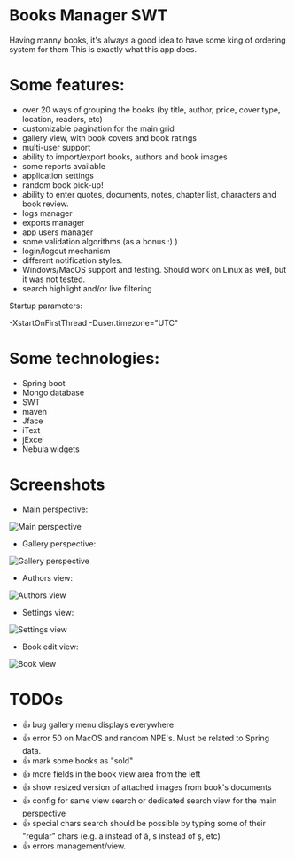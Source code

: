 # Books Manager SWT

Having manny books, it's always a good idea to have some king of ordering system for them
This is exactly what this app does.

# Some features:

 * over 20 ways of grouping the books (by title, author, price, cover type, location, readers, etc)
 * customizable pagination for the main grid
 * gallery view, with book covers and book ratings
 * multi-user support
 * ability to import/export books, authors and book images
 * some reports available
 * application settings
 * random book pick-up!
 * ability to enter quotes, documents, notes, chapter list, characters and book review.
 * logs manager
 * exports manager
 * app users manager
 * some validation algorithms (as a bonus :) )
 * login/logout mechanism
 * different notification styles.
 * Windows/MacOS support and testing. Should work on Linux as well, but it was not tested.
 * search highlight and/or live filtering

Startup parameters:

-XstartOnFirstThread -Duser.timezone="UTC"

# Some technologies:

 * Spring boot
 * Mongo database
 * SWT
 * maven
 * Jface
 * iText
 * jExcel
 * Nebula widgets

# Screenshots

 * Main perspective:

 ![Main perspective](http://i65.tinypic.com/219ytle.png)

 * Gallery perspective:

 ![Gallery perspective](http://i64.tinypic.com/210n2gz.png)

  * Authors view:

  ![Authors view](http://i68.tinypic.com/15yck0k.png)

  * Settings view:

  ![Settings view](http://i63.tinypic.com/xqjrjr.png)

  * Book edit view:

  ![Book view](http://i66.tinypic.com/2chu8h3.png)

# TODOs

* :thumbsup: bug gallery menu displays everywhere
* :thumbsup: error 50 on MacOS and random NPE's. Must be related to Spring data.
* :thumbsup: mark some books as "sold"
* :thumbsup: more fields in the book view area from the left
* :thumbsup: show resized version of attached images from book's documents
* :thumbsup: config for same view search or dedicated search view for the main perspective
* :thumbsup: special chars search should be possible by typing some of their "regular" chars (e.g. a instead of â, s instead of ș, etc)
* :thumbsup: errors management/view.